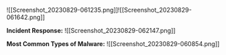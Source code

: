 ![[Screenshot_20230829-061235.png]]![[Screenshot_20230829-061642.png]]

**Incident Response:**
![[Screenshot_20230829-062147.png]]

**Most Common Types of Malware:**
![[Screenshot_20230829-060854.png]]
